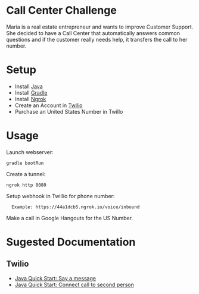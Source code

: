 # Call Center Challenge
Maria is a real estate entrepreneur and wants to improve Customer Support. She decided to have a Call Center that automatically answers common questions and if the customer really needs help, it transfers the call to her number.

# Setup
- Install [Java](http://www.oracle.com/technetwork/pt/java/javase/downloads/jdk8-downloads-2133151.html)
- Install [Gradle](https://gradle.org/install/)
- Install [Ngrok](https://ngrok.com/)
- Create an Account in [Twilio](https://www.twilio.com/)
- Purchase an United States Number in Twillo

# Usage
Launch webserver:

    gradle bootRun

Create a tunnel:

    ngrok http 8080

Setup webhook in Twillio for phone number:

      Example: https://44a1dcb5.ngrok.io/voice/inbound

Make a call in Google Hangouts for the US Number.

# Sugested Documentation
## Twilio
- [Java Quick Start: Say a message](https://www.twilio.com/docs/quickstart/java/twiml/say-response#before-you-start)
- [Java Quick Start: Connect call to second person](https://www.twilio.com/docs/quickstart/java/twiml/connect-call-to-second-person)
